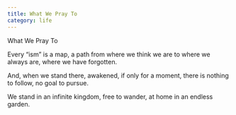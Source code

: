 ```yaml
---
title: What We Pray To
category: life
---
```


What We Pray To

Every “ism”
is a map,
a path
from where we think we are
to where we always are,
where we have forgotten.

And, when we stand there,
awakened,
if only for a moment,
there is nothing to follow,
no goal to pursue.

We stand
in an infinite kingdom,
free to wander,
at home
in an endless garden.
